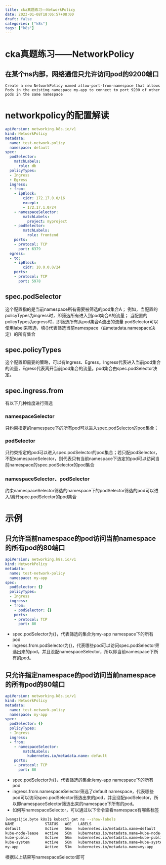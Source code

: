 ```yaml
---
title: cka真题练习——NetworkPolicy
date: 2023-01-08T18:06:57+08:00
draft: false
categories: ["k8s"]
tags: ["k8s"]
---
```


# cka真题练习——NetworkPolicy
## 在某个ns内部，网络通信只允许访问pod的9200端口
```
Create a new NetworkPolicy named allow-port-from-namespace that allows Pods in the existing namespace my-app to connect to port 9200 of other pods in the same namespace
```

# networkpolicy的配置解读
```yaml
apiVersion: networking.k8s.io/v1
kind: NetworkPolicy
metadata:
  name: test-network-policy
  namespace: default
spec:
  podSelector:
    matchLabels:
      role: db
  policyTypes:
  - Ingress
  - Egress
  ingress:
  - from:
    - ipBlock:
        cidr: 172.17.0.0/16
        except:
        - 172.17.1.0/24
    - namespaceSelector:
        matchLabels:
          project: myproject
    - podSelector:
        matchLabels:
          role: frontend
    ports:
    - protocol: TCP
      port: 6379
  egress:
  - to:
    - ipBlock:
        cidr: 10.0.0.0/24
    ports:
    - protocol: TCP
      port: 5978
```

## spec.podSelector
这个配置指的是当前namespace所有需要被筛选的pod集合A；
例如，当配置的policyTypes为ingress时，即筛选所有进入到pod集合A的流量；
当配置的policyTypes为egress时，即筛选所有从pod集合A流出的流量
podSelector可以使用label来筛选，填{}代表筛选当前namespace（由metadata.namespace决定）的所有集合

## spec.policyTypes
这个配置即需要的策略，可以有Ingress、Egress。Ingress代表进入当前pod集合的流量，Egress代表离开当前pod集合的流量。pod集合由spec.podSelector决定。

## spec.ingress.from
有以下几种维度进行筛选
### namespaceSelector
只约束指定的namespace下的所有pod可以进入spec.podSelector的pod集合；
### podSelector
只约束指定的pod可以进入spec.podSelector的pod集合；若只配podSelector，不配namespaceSelector，则代表只有当前namespace下选定的pod可以访问当前namespace的spec.podSelector的pod集合
### namespaceSelector、podSelector
约束namespaceSelector筛选的namespace下的podSelector筛选的pod可以进入/离开spec.podSelector的pod集合

# 示例
## 只允许当前namespace的pod访问当前namespace的所有pod的80端口
```yaml
apiVersion: networking.k8s.io/v1
kind: NetworkPolicy
metadata:
  name: test-network-policy
  namespace: my-app
spec:
  podSelector: {}
  policyTypes:
  - Ingress
  ingress:
  - from:
    - podSelector: {}
    ports:
    - protocol: TCP
      port: 80
```

- spec.podSelector为{}，代表筛选的集合为my-app namespace下的所有pod
- ingress.from.podSelector为{}，代表哪些pod可以访问spec.podSelector筛选出来的pod，并且没配namespaceSelector，所以即当前namespace下所有的pod。

## 只允许指定namespace的pod访问当前namespace的所有pod的80端口
```yaml
apiVersion: networking.k8s.io/v1
kind: NetworkPolicy
metadata:
  name: test-network-policy
  namespace: my-app
spec:
  podSelector: {}
  policyTypes:
  - Ingress
  ingress:
  - from:
    - namespaceSelector:
        matchLabels:
          kubernetes.io/metadata.name: default
    ports:
    - protocol: TCP
      port: 80
```
- spec.podSelector为{}，代表筛选的集合为my-app namespace下的所有pod
- ingress.from.namespaceSelector筛选了default namespace，代表哪些pod可以访问spec.podSelector筛选出来的pod，并且没配podSelector，所以即namespaceSelector筛选出来的namespace下所有的pod。
- 如何写namespaceSelector，可以通过以下命令查看namespace有哪些标签
```sh
[wangzijie.byte k8s]$ kubectl get ns --show-labels
NAME              STATUS   AGE   LABELS
default           Active   56m   kubernetes.io/metadata.name=default
kube-node-lease   Active   56m   kubernetes.io/metadata.name=kube-node-lease
kube-public       Active   56m   kubernetes.io/metadata.name=kube-public
kube-system       Active   56m   kubernetes.io/metadata.name=kube-system
my-app            Active   51m   kubernetes.io/metadata.name=my-app
```
根据以上结果写namespaceSelector即可
